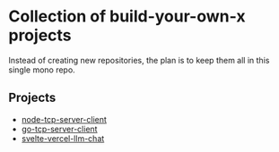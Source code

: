 # Collection of build-your-own-x projects

Instead of creating new repositories, the plan is to keep them all in this single mono repo.

## Projects
- [node-tcp-server-client](https://github.com/gnitnuj/build-my-own-x/tree/main/node-tcp-server-client)
- [go-tcp-server-client](https://github.com/gnitnuj/build-my-own-x/tree/main/go-tcp-server-client)
- [svelte-vercel-llm-chat](https://github.com/gnitnuj/build-my-own-x/tree/main/svelte-vercel-llm-chat)
